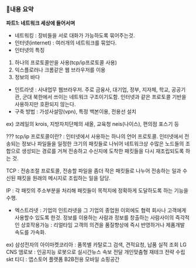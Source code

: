 ### 📌내용 요약
**파트1: 네트워크 세상에 들어서며**

- 네트워킹 : 장비들을 서로 대화가 가능하도록 묶어주는것.
- 인터넷(internet) : 여러개의 네트워크를 묶었다.
- 인터넷의 특징 
1. 하나의 프로토콜만을 사용(tcp/ip프로토콜 사용)
2. 익스플로러나 크롬같은 웹 브라우저를 이용
3. 정보의 바다

- 인트라넷 : 사내업무 웹브라우저. 주로 금융사, 대기업, 정부, 지자체, 학교, 공공기관, 군대
북한에서 쓰이는 네트워크 구조이기도함.
인터넷과 같은 프로토콜 기반을 사용하지만 호환되지 않는다.
- 구축 방법 : 가성사설망(vpn), 특정 백본이용, 전용선 설치

ex) 코레일의 krois, 지방자치단체의 새올, 교육청 neis(나이스), 편의점 포스기 등 


??? tcp/ip 프로토콜이란? : 인터넷에서 사용하는 하나의 언어 프로토콜.
인터넷에서 전송되는 정보나 파일들을 일정한 크기의 패킷들로 나뉘어 네트워크상 수많은 노드들의 조합으로 생성되는 경로를 거쳐 전송하고 수신지에 도착한 패킷들을 다시 재조립되도록 하는 것.

TCP : 전송조절 프로토콜, 전송할 파일을 좀더 작은 패킷들로 나누어 전송하는 일과 수신된 패킷을 원래의 메시지로 조립하는 일을 담당.

IP : 각 패킷의 주소부분을 처리해 패킷들이 목적지에 정확하게 도달하도록 하는 기능을 수행.


- 엑스트라넷 : 기업의 인트라넷을 그 기업의 종업원 이외에도 협력 회사나 고객에게 사용할수 있도록 한것. 
정보를 이용하는 사람과 정보를 창출하는 사람사이의 즉각적인 상호작용가능 : 리얼타임
고객의 의견을 품질향상에 즉시 반영하거나 제품개발 속도를 가속화.

ex) 삼성전자의 아이마켓코리아 : 품목별 카탈로그 검색, 견적요청, 납품 실적 조회
 LG CNS 엠로보 : 인공지능 로봇으로 실시간뉴스 속보 전달 개인맞춤형 재테크 전략 수립
 skt 티디 : 앱스토어 플랫폼 B2B전용 모바일 쇼핑공간
